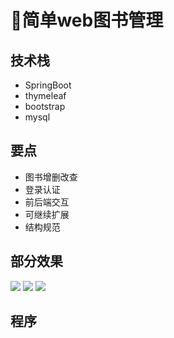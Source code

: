 # 📖简单web图书管理

<MyGlobalComponent />

## 技术栈
- SpringBoot
- thymeleaf
- bootstrap
- mysql

## 要点
- 图书增删改查
- 登录认证
- 前后端交互
- 可继续扩展
- 结构规范

## 部分效果
![](http://cdn.qiniu.liyansheng.top/img/20240709161819.png)
![](http://cdn.qiniu.liyansheng.top/img/20240609183531.png)
![](http://cdn.qiniu.liyansheng.top/img/20240609183617.png)

## 程序
<!-- ![](http://cdn.qiniu.liyansheng.top/img/20240709163456.png) -->
<PaymentButton :productId="123" />